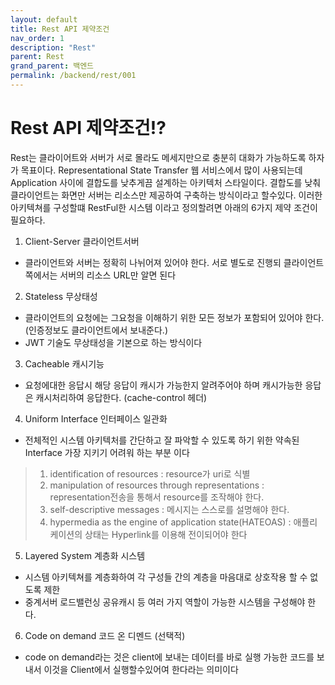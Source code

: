 ```yaml
---
layout: default
title: Rest API 제약조건
nav_order: 1
description: "Rest"
parent: Rest
grand_parent: 백엔드
permalink: /backend/rest/001
---
```

# Rest API 제약조건!?
Rest는 클라이어트와 서버가 서로 몰라도 메세지만으로 충분히 대화가 가능하도록 하자가 목표이다.
Representational State Transfer 웹 서비스에서 많이 사용되는데 Application 사이에 결합도를 낮추게끔 설계하는 아키텍처 스타일이다.
결합도를 낮춰 클라이언트는 화면만 서버는 리소스만 제공하여 구축하는 방식이라고 할수있다.
이러한 아키텍쳐를 구성할떄 RestFul한 시스템 이라고 정의할려면 아래의 6가지 제약 조건이 필요하다.

1. Client-Server 클라이언트서버
- 클라이언트와 서버는 정확히 나뉘어져 있어야 한다. 서로 별도로 진행되 클라이언트쪽에서는 서버의 리소스 URL만 알면 된다
2. Stateless 무상태성 
- 클라이언트의 요청에는 그요청을 이해하기 위한 모든 정보가 포함되어 있어야 한다.(인증정보도 클라이언트에서 보내준다.)
- JWT 기술도 무상태성을 기본으로 하는 방식이다
3. Cacheable 캐시기능
- 요청에대한 응답시 해당 응답이 캐시가 가능한지 알려주어야 하며 캐시가능한 응답은 캐시처리하여 응답한다. (cache-control 헤더)
4. Uniform Interface 인터페이스 일관화
- 전체적인 시스템 아키텍처를 간단하고 잘 파악할 수 있도록 하기 위한 약속된 Interface 가장 지키기 어려워 하는 부분 이다
> 1. identification of resources : resource가 uri로 식별
> 2. manipulation of resources through representations : representation전송을 통해서 resource를 조작해야 한다.
> 3. self-descriptive messages : 메시지는 스스로를 설명해야 한다.
> 4. hypermedia as the engine of application state(HATEOAS) : 애플리케이션의 상태는 Hyperlink를 이용해 전이되어야 한다
5. Layered System 계층화 시스템
- 시스템 아키텍쳐를 계층화하여 각 구성들 간의 계층을 마음대로 상호작용 할 수 없도록 제한
- 중계서버 로드밸런싱 공유캐시 등 여러 가지 역할이 가능한 시스템을 구성해야 한다.
6. Code on demand 코드 온 디멘드 (선택적)
- code on demand라는 것은 client에 보내는 데이터를 바로 실행 가능한 코드를 보내서 이것을 Client에서 실행할수있어여 한다라는 의미이다

